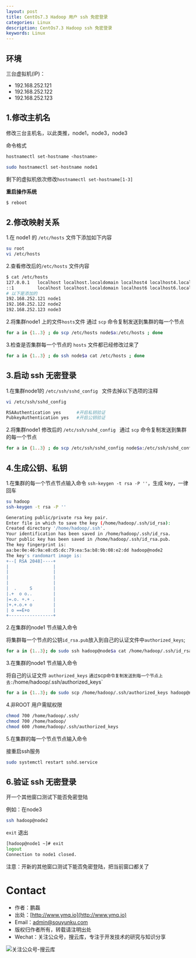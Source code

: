 ```yaml
---
layout: post
title: CentOs7.3 Hadoop 用户 ssh 免密登录
categories: Linux
description: CentOs7.3 Hadoop ssh 免密登录
keywords: Linux
---
```


## 环境

三台虚拟机(IP)：
 - 192.168.252.121
 - 192.168.252.122
 - 192.168.252.123


## 1.修改主机名

修改三台主机名，以此类推，node1，node3，node3

命令格式

```sh
hostnamectl set-hostname <hostname>
```
```sh
sudo hostnamectl set-hostname node1
```
剩下的虚拟机依次修改`hostnamectl set-hostname[1-3]`


**重启操作系统**
```sh
$ reboot
```

## 2.修改映射关系

1.在 node1 的 `/etc/hosts` 文件下添加如下内容

```sh
su root
vi /etc/hosts
```

2.查看修改后的`/etc/hosts` 文件内容

```sh
$ cat /etc/hosts
127.0.0.1   localhost localhost.localdomain localhost4 localhost4.localdomain4
::1         localhost localhost.localdomain localhost6 localhost6.localdomain6
# 以下是添加的
192.168.252.121 node1
192.168.252.122 node2
192.168.252.123 node3
```

2.将集群node1 上的文件`hosts`文件 通过 `scp` 命令复制发送到集群的每一个节点

```sh
for a in {1..3} ; do scp /etc/hosts node$a:/etc/hosts ; done
```

3.检查是否集群每一个节点的 `hosts` 文件都已经修改过来了

```sh
for a in {1..3} ; do ssh node$a cat /etc/hosts ; done
```


## 3.启动 ssh 无密登录

1.在集群node1的 `/etc/ssh/sshd_config ` 文件去掉以下选项的注释

```sh
vi /etc/ssh/sshd_config 
```

```sh
RSAAuthentication yes      #开启私钥验证
PubkeyAuthentication yes   #开启公钥验证
```

2.将集群node1 修改后的 `/etc/ssh/sshd_config ` 通过 `scp` 命令复制发送到集群的每一个节点

```sh
for a in {1..3} ; do scp /etc/ssh/sshd_config node$a:/etc/ssh/sshd_config ; done
```

## 4.生成公钥、私钥

1.在集群的每一个节点节点输入命令 `ssh-keygen -t rsa -P ''`，生成 key，一律回车

```sh
su hadoop
ssh-keygen -t rsa -P ''
```

```sh
Generating public/private rsa key pair.
Enter file in which to save the key (/home/hadoop/.ssh/id_rsa): 
Created directory '/home/hadoop/.ssh'.
Your identification has been saved in /home/hadoop/.ssh/id_rsa.
Your public key has been saved in /home/hadoop/.ssh/id_rsa.pub.
The key fingerprint is:
aa:be:0e:46:9a:e8:d5:dc:79:ea:5a:b8:9b:08:e2:dd hadoop@node2
The key's randomart image is:
+--[ RSA 2048]----+
|                 |
|                 |
|                 |
|                 |
|  .     S        |
|.+  o o..        |
|=.o. +.+ .       |
|+.+.o.+ o        |
| o ==E+o         |
+-----------------+

```

2.在集群的node1 节点输入命令

将集群每一个节点的公钥`id_rsa.pub`放入到自己的认证文件中`authorized_keys`;

```sh
for a in {1..3}; do sudo ssh hadoop@node$a cat /home/hadoop/.ssh/id_rsa.pub >> /home/hadoop/.ssh/authorized_keys; done
```

3.在集群的node1 节点输入命令

将自己的认证文件 `authorized_keys` ` 通过 `scp` 命令复制发送到每一个节点上去: `/home/hadoop/.ssh/authorized_keys`

```sh
for a in {1..3}; do sudo scp /home/hadoop/.ssh/authorized_keys hadoop@node$a:/home/hadoop/.ssh/authorized_keys ; done
```

4.非ROOT 用户需赋权限
```sh
chmod 700 /home/hadoop/.ssh/
chmod 700 /home/hadoop/
chmod 600 /home/hadoop/.ssh/authorized_keys 
```

5.在集群的每一个节点节点输入命令

接重启ssh服务

```sh
sudo systemctl restart sshd.service
```

## 6.验证 ssh 无密登录

开一个其他窗口测试下能否免密登陆

例如：在node3

```sh
ssh hadoop@node2
```

`exit` 退出
```sh
[hadoop@node1 ~]# exit
logout
Connection to node1 closed.
```

注意：开新的其他窗口测试下能否免密登陆，把当前窗口都关了


# Contact

 - 作者：鹏磊  
 - 出处：[http://www.ymq.io](http://www.ymq.io)  
 - Email：[admin@souyunku.com](admin@souyunku.com)
 - 版权归作者所有，转载请注明出处
 - Wechat：关注公众号，搜云库，专注于开发技术的研究与知识分享
 
![关注公众号-搜云库](http://www.ymq.io/images/souyunku.png "搜云库")